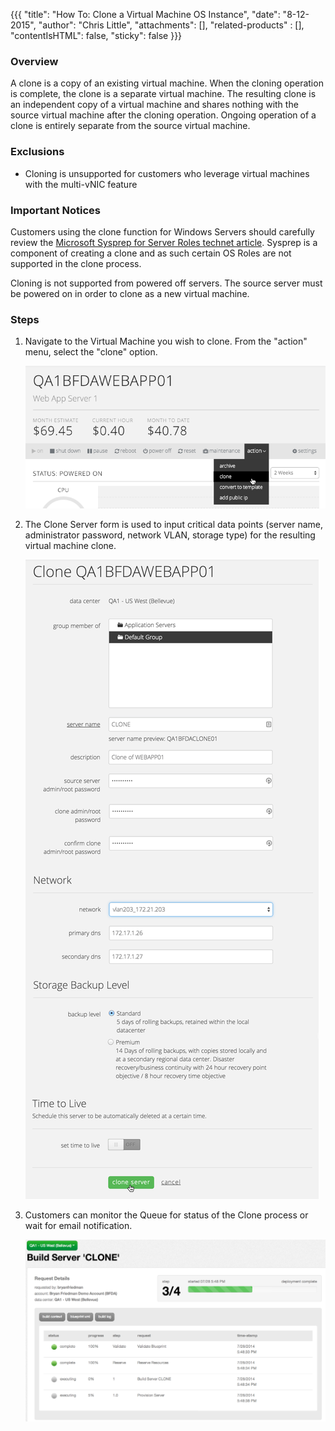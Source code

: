 {{{
  "title": "How To: Clone a Virtual Machine OS Instance",
  "date": "8-12-2015",
  "author": "Chris Little",
  "attachments": [],
  "related-products" : [],
  "contentIsHTML": false,
  "sticky": false
}}}

### Overview

A clone is a copy of an existing virtual machine. When the cloning operation is complete, the clone is a separate virtual machine. The resulting clone is an independent copy of a virtual machine and shares nothing with the source virtual machine after the cloning operation. Ongoing operation of a clone is entirely separate from the source virtual machine.

### Exclusions

* Cloning is unsupported for customers who leverage virtual machines with the multi-vNIC feature

### Important Notices

Customers using the clone function for Windows Servers should carefully review the [Microsoft Sysprep for Server Roles technet article](//technet.microsoft.com/en-us/library/hh824835.aspx). Sysprep is a component of creating a clone and as such certain OS Roles are not supported in the clone process.

Cloning is not supported from powered off servers. The source server must be powered on in order to clone as a new virtual machine.

### Steps

1. Navigate to the Virtual Machine you wish to clone. From the "action" menu, select the "clone" option.

    ![Clone Server Menu](../images/how-to-clone-a-virtual-machine-os-instance-01.png)

2. The Clone Server form is used to input critical data points (server name, administrator password, network VLAN, storage type) for the resulting virtual machine clone.

    ![Clone Server Create Screen ](../images/how-to-clone-a-virtual-machine-os-instance-02.png)

3. Customers can monitor the Queue for status of the Clone process or wait for email notification.

    ![Clone Queue](../images/how-to-clone-a-virtual-machine-os-instance-03.png)
